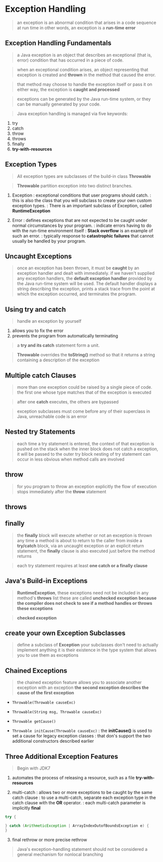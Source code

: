 # Exception Handling

> an exception is an abnormal condition that arises in a code sequence at run time
> in other words, an exception is a **run-time error**

## Exception Handling Fundamentals

> a Java exception is an object that describes an exceptional (that is, error) condition that has occurred in a piece of code.

> when an exceptional condition arises, an object representing that exception is created and **thrown** in the method that caused the error.

> that method may choose to handle the exception itself or pass it on
> either way, the exception is **caught and processed**

> exceptions can be generated by the Java run-time system,
> or they can be manually generated by your code.

> Java exception handling is managed via five keywords:
1. try
2. catch
3. throw
4. throws
5. finally
6. **try-with-resources**

## Exception Types

> All exception types are subclasses of the build-in class **Throwable**

> **Throwable** partition exception into two distinct branches.
1. Exception
   : exceptional conditions that user programs should catch.
   : this is also the class that you will subclass to create your own custom exception types.
   : There is an important subclass of Exception, called **RuntimeException**
   
2. Error
   : defines exceptions that are not expected to be caught under normal circumstances by your program.
   : indicate errors having to do with the run-time environment itself
   : **Stack overflow** is an example of such an error.
   : typically response to **catastrophic failures** that cannot usually be handled by your program.

## Uncaught Exceptions

> once an exception has been thrown, it must be **caught** by an exception handler and dealt with immediately.
> if we haven't supplied any exception handlers, the **default exception handler** provided by the Java run-time system will be used.
> The default handler displays a string describing the exception, prints a stack trace
> from the point at which the exception occurred, and terminates the program.

## Using try and catch

> handle an exception by yourself
1. allows you to fix the error
2. prevents the program from automatically terminating

> a **try and its catch** statement form a unit.

> **Throwable** overrides the **toString()** method
> so that it returns a string containing a description of the exception

## Multiple catch Clauses

> more than one exception could be raised by a single piece of code.
> the first one whose type matches that of the exception is executed

> after one **catch** executes, the others are bypassed

> exception subclasses must come before any of their superclass
> in Java, unreachable code is an error

## Nested try Statements

> each time a try statement is entered, the context of that exception is pushed on the stack
> when the inner block does not catch a exception, it will be passed to the outer try block
> nesting of try statement can occur in less obvious when method calls are involved

## throw
> for you program to throw an exception explicitly
> the flow of execution stops immediately after the **throw** statement

## throws

## finally

> the **finally** block will execute whether or not an exception is thrown
> any time a method is about to return to the caller from inside a **try/catch** block,
> via an uncaught exception or an explicit return statement, the **finally** clause is also executed just before the method returns

> each try statement requires at least **one catch or a finally clause**

## Java's Build-in Exceptions

> **RuntimeException**, these exceptions need not be included in any method's **throws** list
> these are called **unchecked exception**
> **because the compiler does not check to see if a method handles or throws these exceptions**

> **checked exception**

## create your own Exception Subclasses

> define a subclass of **Exception**
> your subclasses don't need to actually implement anything
> it is their existence in the type system that allows you to use them as exceptions

## Chained Exceptions

> the chained exception feature allows you to associate another exception with an exception
> **the second exception describes the cause of the first exception**

- `Throwable(Throwable causeExc)`
- `Throwable(String msg, Throwable causeExc)`

- `Throwable getCause()`
- `Throwable initCause(Throwable causeExc)`
: the **initCause()** is used to set a cause for legacy exception classes
: that don's support the two additional constructors described earlier

## Three Additional Exception Features

> Begin with JDK7

1. automates the process of releasing a resource, such as a file
   **try-with-resources**

2. multi-catch
   : allows two or more exceptions to be caught by the same catch clause
   : to use a multi-catch, separate each exception type in the catch clause with the **OR** operator.
   : each multi-catch parameter is implicitly **final**

```java
try {

} catch (ArithmeticException | ArrayIndexOutofBoundsException e) {
}
```

3. final rethrow or more precise rethrow


> Java's exception-handling statement should not be considered a general mechanism for nonlocal branching
